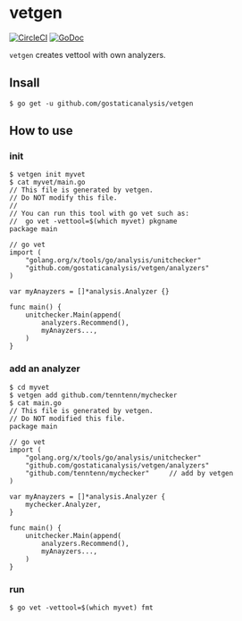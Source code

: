 # vetgen

[![CircleCI](https://circleci.com/gh/gostaticanalysis/vetgen.svg?style=svg)](https://circleci.com/gh/gostaticanalysis/vetgen)
[![GoDoc](https://godoc.org/github.com/gostaticanalysis/vetgen?status.svg)](https://godoc.org/github.com/gostaticanalysis/vetgen)


`vetgen` creates vettool with own analyzers.

## Insall

```
$ go get -u github.com/gostaticanalysis/vetgen
```

## How to use

### init

```
$ vetgen init myvet
$ cat myvet/main.go
// This file is generated by vetgen.
// Do NOT modify this file.
//
// You can run this tool with go vet such as:
//	go vet -vettool=$(which myvet) pkgname
package main

// go vet
import (
	"golang.org/x/tools/go/analysis/unitchecker"
	"github.com/gostaticanalysis/vetgen/analyzers"
)

var myAnayzers = []*analysis.Analyzer {}

func main() {
	unitchecker.Main(append(
		analyzers.Recommend(),
		myAnayzers...,
	)
}
```

### add an analyzer

```
$ cd myvet
$ vetgen add github.com/tenntenn/mychecker
$ cat main.go
// This file is generated by vetgen.
// Do NOT modified this file.
package main

// go vet
import (
	"golang.org/x/tools/go/analysis/unitchecker"
	"github.com/gostaticanalysis/vetgen/analyzers"
	"github.com/tenntenn/mychecker"     // add by vetgen
)

var myAnayzers = []*analysis.Analyzer {
	mychecker.Analyzer,
}

func main() {
	unitchecker.Main(append(
		analyzers.Recommend(),
		myAnayzers...,
	)
}
```

### run

```
$ go vet -vettool=$(which myvet) fmt
```
